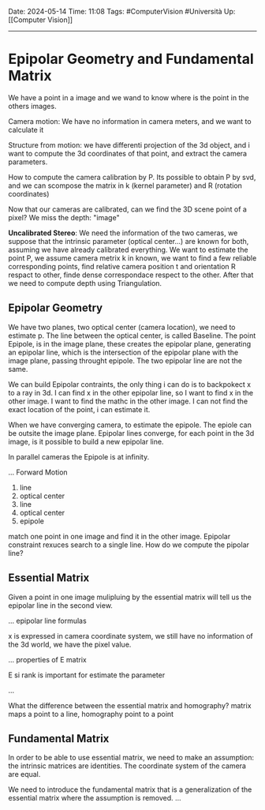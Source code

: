 Date: 2024-05-14
Time: 11:08
Tags: #ComputerVision #Università 
Up: [[Computer Vision]]

---
# Epipolar Geometry and Fundamental Matrix

We have a point in a image and we wand to know where is the point in the others images.

Camera motion: We have no information in camera meters, and we want to calculate it

Structure from motion: we have differenti projection of the 3d object, and i want to compute the 3d coordinates of that point, and extract the camera parameters.

How to compute the camera calibration by P. Its possible to obtain P by svd, and we can scompose the matrix in k (kernel parameter) and R (rotation coordinates)

Now that our cameras are calibrated, can we find the 3D scene point of a pixel?
We miss the depth: "image"

**Uncalibrated Stereo**: We need the information of the two cameras, we suppose that the intrinsic parameter (optical center...) are known for both, assuming we have already calibrated everything. 
We want to estimate the point P, we assume camera metrix k in known, we want to find a few reliable corresponding points, find relative camera position t and orientation R respact to other, finde dense correspondace respect to the other. After that we need to compute depth using Triangulation.

## Epipolar Geometry

We have two planes, two optical center (camera location), we need to estimate p. 
The line between the optical center, is called Baseline. The point Epipole, is in the image plane, these creates the epipolar plane, generating an epipolar line, which is the intersection of the epipolar plane with the image plane, passing throught epipole. The two epipolar line are not the same. 

We can build Epipolar contraints, the only thing i can do is to backpokect x to a ray in 3d. I can find x in the other epipolar line, so I want to find x in the other image. I want to find the mathc in the other image. I can not find the exact location of the point, i can estimate it. 

When we have converging camera, to estimate the epipole. The epiole can be outsite the image plane. Epipolar lines converge, for each point in the 3d image, is it possible to build a new epipolar line. 

In parallel cameras the Epipole is at infinity. 

... Forward Motion

1. line
2. optical center
3. line
4. optical center 
5. epipole

match one point in one image and find it in the other image. Epipolar constraint rexuces search to a single line. How do we compute the pipolar line?

## Essential Matrix

Given a point in one image mulipluing by the essential matrix will tell us the epipolar line in the second view. 

... epipolar line formulas

x is expressed in camera coordinate system, we still have no information of the 3d world, we have the pixel value. 

... properties of E matrix

E si rank is important for estimate the parameter

...

What the difference between the essential matrix and homography?
matrix maps a point to a line, homography point to a point

## Fundamental Matrix

In order to be able to use essential matrix, we need to make an assumption: the intrinsic matrices are identities. The coordinate system of the camera are equal. 

We need to introduce the fundamental matrix that is a generalization of the essential matrix where the  assumption is removed. 
...



